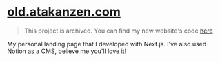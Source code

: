 # [old.atakanzen.com](https://old.atakanzen.com/)

> This project is archived. You can find my new website's code [here](https://github.com/atakanzen/new-atakanzen.com)

My personal landing page that I developed with Next.js. I've also used Notion as a CMS, believe me you'll love it!
